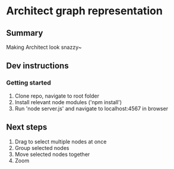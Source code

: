 # Architect graph representation
## Summary
Making Architect look snazzy~

## Dev instructions
### Getting started
1. Clone repo, navigate to root folder
2. Install relevant node modules ('npm install')
3. Run 'node server.js' and navigate to localhost:4567 in browser

## Next steps
1. Drag to select multiple nodes at once
2. Group selected nodes
3. Move selected nodes together
4. Zoom